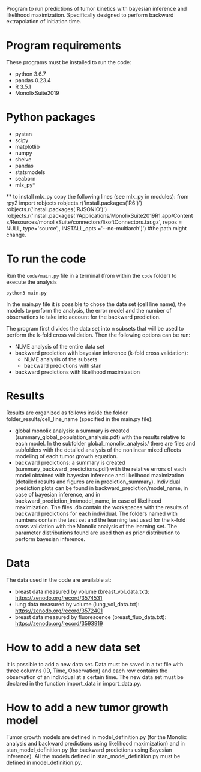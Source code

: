 Program to run predictions of tumor kinetics with bayesian inference and likelihood maximization. Specifically designed to perform backward extrapolation of initiation time.

# Program requirements
These programs must be installed to run the code:
- python 3.6.7
- pandas 0.23.4
- R 3.5.1
- MonolixSuite2019

# Python packages
- pystan
- scipy
- matplotlib
- numpy
- shelve
- pandas
- statsmodels
- seaborn
- mlx_py*

** to install mlx_py copy the following lines (see mlx_py in modules):
from rpy2 import robjects
robjects.r('install.packages(\'R6\')')
robjects.r('install.packages(\'RJSONIO\')')
robjects.r('install.packages(\'/Applications/MonolixSuite2019R1.app/Contents/Resources/monolixSuite/connectors/lixoftConnectors.tar.gz\', repos = NULL, type=\'source\',, INSTALL_opts =\'--no-multiarch\')') #the path might change.

# To run the code
Run the `code/main.py` file in a terminal (from within the `code` folder) to execute the analysis
```
python3 main.py
```
In the main.py file it is possible to chose the data set (cell line name), the models to perform the analysis, the error model and the number of observations to take into account for the backward prediction.

The program first divides the data set into n subsets that will be used to perform the k-fold cross validation.
Then the following options can be run:
- NLME analysis of the entire data set
- backward prediction with bayesian inference (k-fold cross validation):
  - NLME analysis of the subsets
  - backward predictions with stan
- backward predictions with likelihood maximization

# Results
Results are organized as follows inside the folder folder_results/cell_line_name (specified in the main.py file):
-  global monolix analysis: a summary is created (summary_global_population_analysis.pdf) with the results relative to each model. In the subfolder global_monolix_analysis/ there are files and subfolders with the detailed analysis of the nonlinear mixed effects modeling of each tumor growth equation.
- backward predictions: a summary is created (summary_backward_predictions.pdf) with the relative errors of each model obtained with bayesian inference and likelihood maximization (detailed results and figures are in prediction_summary). Individual prediction plots can be found in backward_prediction/model_name, in case of bayesian inference, and in backward_prediction_lm/model_name, in case of likelihood maximization. The files .db contain the workspaces with the results of backward predictions for each individual.
The folders named with numbers contain the test set and the learning test used for the k-fold cross validation with the Monolix analysis of the learning set. The parameter distributions found are used then as prior distribution to perform bayesian inference.

# Data
The data used in the code are available at:
- breast data measured by volume (breast_vol_data.txt): https://zenodo.org/record/3574531
- lung data measured by volume (lung_vol_data.txt): https://zenodo.org/record/3572401
- breast data measured by fluorescence (breast_fluo_data.txt): https://zenodo.org/record/3593919
# How to add a new data set
It is possible to add a new data set. Data must be saved in a txt file with three columns (ID, Time, Observation) and each row contains the observation of an individual at a certain time. The new data set must be declared in the function import_data in import_data.py.

# How to add a new tumor growth model
Tumor growth models are defined in model_definition.py (for the Monolix analysis and backward predictions using likelihood maximization) and in stan_model_definition.py (for backward predictions using Bayesian inference).
All the models defined in stan_model_definition.py must be defined in model_definition.py.
